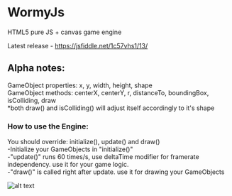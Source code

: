 # WormyJs
HTML5 pure JS + canvas game engine

Latest release - https://jsfiddle.net/1c57vhs1/13/

## Alpha notes:
GameObject properties: x, y, width, height, shape  
GameObject methods: centerX, centerY, r, distanceTo, boundingBox, isColliding, draw  
*both draw() and isColliding() will adjust itself accordingly to it's shape

### How to use the Engine:
You should override: initialize(), update() and draw()  
-Initialize your GameObjects in "initialize()"  
-"update()" runs 60 times/s, use deltaTime modifier for framerate independency. use it for your game logic.  
-"draw()" is called right after update. use it for drawing your GameObjects

![alt text](http://i.imgur.com/59i0K7E.png?1 "preview")
